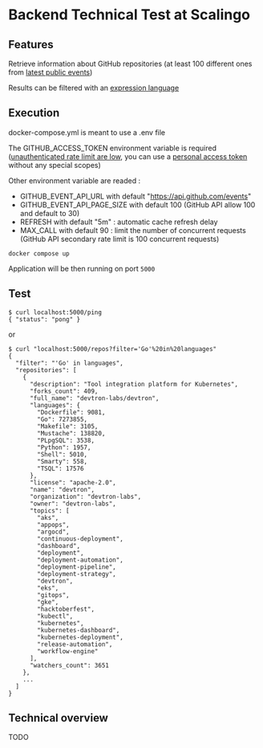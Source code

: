 # Backend Technical Test at Scalingo

## Features

Retrieve information about GitHub repositories (at least 100 different ones from [latest public events](https://api.github.com/events))

Results can be filtered with an [expression language](https://expr-lang.org/docs/language-definition)

## Execution

docker-compose.yml is meant to use a .env file

The GITHUB_ACCESS_TOKEN environment variable is required ([unauthenticated rate limit are low](https://docs.github.com/en/rest/using-the-rest-api/rate-limits-for-the-rest-api?apiVersion=2022-11-28), you can use a [personal access token](https://docs.github.com/en/authentication/keeping-your-account-and-data-secure/managing-your-personal-access-tokens) without any special scopes)

Other environment variable are readed :

- GITHUB_EVENT_API_URL with default "https://api.github.com/events"
- GITHUB_EVENT_API_PAGE_SIZE with default 100 (GitHub API allow 100 and default to 30)
- REFRESH with default "5m" : automatic cache refresh delay
- MAX_CALL with default 90 : limit the number of concurrent requests (GitHub API secondary rate limit is 100 concurrent requests)

```
docker compose up
```

Application will be then running on port `5000`

## Test

```
$ curl localhost:5000/ping
{ "status": "pong" }
```

or

```
$ curl "localhost:5000/repos?filter='Go'%20in%20languages"
{
  "filter": "'Go' in languages",
  "repositories": [
    {
      "description": "Tool integration platform for Kubernetes",
      "forks_count": 409,
      "full_name": "devtron-labs/devtron",
      "languages": {
        "Dockerfile": 9081,
        "Go": 7273855,
        "Makefile": 3105,
        "Mustache": 138820,
        "PLpgSQL": 3538,
        "Python": 1957,
        "Shell": 5010,
        "Smarty": 558,
        "TSQL": 17576
      },
      "license": "apache-2.0",
      "name": "devtron",
      "organization": "devtron-labs",
      "owner": "devtron-labs",
      "topics": [
        "aks",
        "appops",
        "argocd",
        "continuous-deployment",
        "dashboard",
        "deployment",
        "deployment-automation",
        "deployment-pipeline",
        "deployment-strategy",
        "devtron",
        "eks",
        "gitops",
        "gke",
        "hacktoberfest",
        "kubectl",
        "kubernetes",
        "kubernetes-dashboard",
        "kubernetes-deployment",
        "release-automation",
        "workflow-engine"
      ],
      "watchers_count": 3651
    },
    ...
  ]
}
```

## Technical overview

TODO
